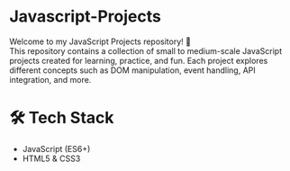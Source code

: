 # Javascript-Projects
Welcome to my JavaScript Projects repository! 👋  
This repository contains a collection of small to medium-scale JavaScript projects created for learning, practice, and fun. Each project explores different concepts such as DOM manipulation, event handling, API integration, and more.
# 🛠️ Tech Stack
- JavaScript (ES6+)
- HTML5 & CSS3
